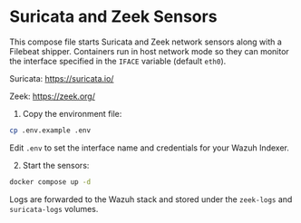 # Suricata and Zeek Sensors

This compose file starts Suricata and Zeek network sensors along with a Filebeat
shipper. Containers run in host network mode so they can monitor the interface
specified in the `IFACE` variable (default `eth0`).

Suricata: <https://suricata.io/>

Zeek: <https://zeek.org/>

1. Copy the environment file:

```bash
cp .env.example .env
```
Edit `.env` to set the interface name and credentials for your Wazuh Indexer.

2. Start the sensors:

```bash
docker compose up -d
```
Logs are forwarded to the Wazuh stack and stored under the `zeek-logs` and
`suricata-logs` volumes.
